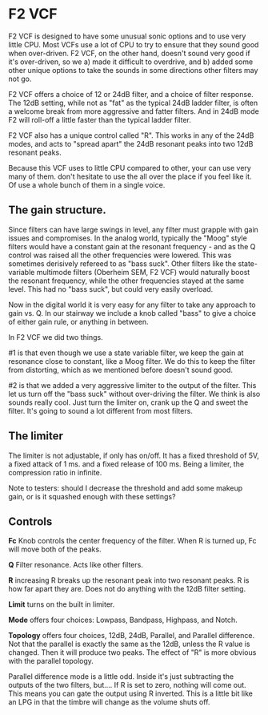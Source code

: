# F2 VCF

F2 VCF is designed to have some unusual sonic options and to use very little CPU. Most VCFs use a lot of CPU to try to ensure that they sound good when over-driven. F2 VCF, on the other hand, doesn't sound very good if it's over-driven, so we a) made it difficult to overdrive, and b) added some other unique options to take the sounds in some directions other filters may not go.

F2 VCF offers a choice of 12 or 24dB filter, and a choice of filter response. The 12dB setting, while not as "fat" as the typical 24dB ladder filter, is often a welcome break from more aggressive and fatter filters. And in 24dB mode F2 will roll-off a little faster than the typical ladder filter.

F2 VCF also has a unique control called "R". This works in any of the 24dB modes, and acts to "spread apart" the 24dB resonant peaks into two 12dB resonant peaks.

Because this VCF uses to little CPU compared to other, your can use very many of them. don't hesitate to use the all over the place if you feel like it. Of use a whole bunch of them in a single voice.

## The gain structure.

Since filters can have large swings in level, any filter must grapple with gain issues and compromises. In the analog world, typically the "Moog" style filters would have a constant gain at the resonant frequency - and as the Q control was raised all the other frequencies were lowered. This was sometimes derisively refereed to as "bass suck". Other filters like the state-variable multimode filters (Oberheim SEM, F2 VCF) would naturally boost the resonant frequency, while the other frequencies stayed at the same level. This had no "bass suck", but could very easily overload.

Now in the digital world it is very easy for any filter to take any approach to gain vs. Q. In our stairway we include a knob called "bass" to give a choice of either gain rule, or anything in between.

In F2 VCF we did two things.

#1 is that even though we use a state variable filter, we keep the gain at resonance close to constant, like a Moog filter. We do this to keep the filter from distorting, which as we mentioned before doesn't sound good.

#2 is that we added a very aggressive limiter to the output of the filter. This let us turn off the "bass suck" without over-driving the filter. We think is also sounds really cool. Just turn the limiter on, crank up the Q and sweet the filter. It's going to sound a lot different from most filters.

## The limiter

The limiter is not adjustable, if only has on/off. It has a fixed threshold of 5V, a fixed attack of 1 ms. and a fixed release of 100 ms. Being a limiter, the compression ratio in infinite.

Note to testers: should I decrease the threshold and add some makeup gain, or is it squashed enough with these settings?

## Controls

**Fc** Knob controls the center frequency of the filter. When R is turned up, Fc will move both of the peaks.

**Q** Filter resonance. Acts like other filters.

**R** increasing R breaks up the resonant peak into two resonant peaks. R is how far apart they are. Does not do anything with the 12dB filter setting.

**Limit** turns on the built in limiter.

**Mode** offers four choices: Lowpass, Bandpass, Highpass, and Notch.

**Topology** offers four choices, 12dB, 24dB, Parallel, and Parallel difference. Not that the parallel is exactly the same as the 12dB, unless the R value is changed. Then it will produce two peaks. The effect of "R" is more obvious with the parallel topology.

Parallel difference mode is a little odd. Inside it's just subtracting the outputs of the two filters, but.... If R is set to zero, nothing will come out. This means you can gate the output using R inverted. This is a little bit like an LPG in that the timbre will change as the volume shuts off.
